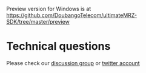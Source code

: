 Preview version for Windows is at https://github.com/DoubangoTelecom/ultimateMRZ-SDK/tree/master/preview

 # Technical questions #
 Please check our [discussion group](https://groups.google.com/forum/#!forum/doubango-ai) or [twitter account](https://twitter.com/doubangotelecom?lang=en)
